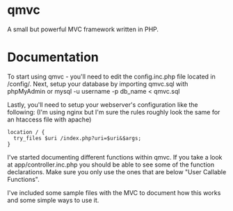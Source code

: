 # qmvc
A small but powerful MVC framework written in PHP.

# Documentation

To start using qmvc - you'll need to edit the config.inc.php file located in /config/. Next, setup your database by importing qmvc.sql with phpMyAdmin or mysql -u username -p db_name < qmvc.sql

Lastly, you'll need to setup your webserver's configuration like the following:
(I'm using nginx but I'm sure the rules roughly look the same for an htaccess file with apache)
```
location / {
  try_files $uri /index.php?uri=$uri&$args;
}
```

I've started documenting different functions within qmvc. If you take a look at app/controller.inc.php you should be able to see some of the function declarations. Make sure you only use the ones that are below "User Callable Functions".

I've included some sample files with the MVC to document how this works and some simple ways to use it.
